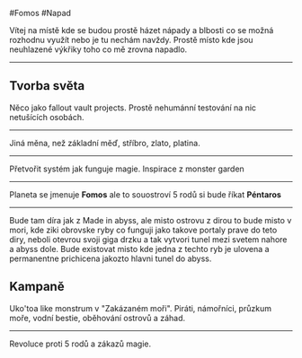 #Fomos #Napad

Vítej na místě kde se budou prostě házet nápady a blbosti co se možná rozhodnu využít nebo je tu nechám navždy. Prostě místo kde jsou neuhlazené výkřiky toho co mě zrovna napadlo.

---
## Tvorba světa

Něco jako fallout vault projects. Prostě nehumánní testování na nic netušících osobách.

---

Jiná měna, než základní měď, stříbro, zlato, platina.

---

Přetvořit systém jak funguje magie. Inspirace z monster garden

---

Planeta se jmenuje **Fomos** ale to souostroví 5 rodů si bude říkat **Péntaros**

---

Bude tam díra jak z Made in abyss, ale misto ostrovu z dirou to bude misto v mori, kde ziki obrovske ryby co funguji jako takove portaly prave do teto diry, neboli otevrou svoji giga drzku a tak vytvori tunel mezi svetem nahore a abyss dole. Bude existovat misto kde jedna z techto ryb je ulovena a permanentne prichicena jakozto hlavni tunel do abyss.
## Kampaně

Uko'toa like monstrum v "Zakázaném moři". Piráti, námořníci, průzkum moře, vodní bestie, oběhování ostrovů a záhad.

---

Revoluce proti 5 rodů a zákazů magie.
